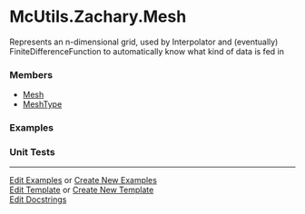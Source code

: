 # <a id="McUtils.Zachary.Mesh">McUtils.Zachary.Mesh</a>
    
Represents an n-dimensional grid, used by Interpolator and (eventually) FiniteDifferenceFunction to automatically
know what kind of data is fed in

### Members

  - [Mesh](Mesh/Mesh.md)
  - [MeshType](Mesh/MeshType.md)

### Examples



### Unit Tests



___

[Edit Examples](https://github.com/McCoyGroup/McUtils/edit/edit/ci/examples/ci/docs/McUtils/Zachary/Mesh.md) or 
[Create New Examples](https://github.com/McCoyGroup/McUtils/new/edit/?filename=ci/examples/ci/docs/McUtils/Zachary/Mesh.md) <br/>
[Edit Template](https://github.com/McCoyGroup/McUtils/edit/edit/ci/docs/ci/docs/McUtils/Zachary/Mesh.md) or 
[Create New Template](https://github.com/McCoyGroup/McUtils/new/edit/?filename=ci/docs/templates/ci/docs/McUtils/Zachary/Mesh.md) <br/>
[Edit Docstrings](https://github.com/McCoyGroup/McUtils/edit/edit/McUtils/Zachary/Mesh/__init__.py?message=Update%20Docs)